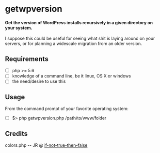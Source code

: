 # getwpversion
#### Get the version of WordPress installs recursively in a given directory on your system.
I suppose this could be useful for seeing what shit is laying around on your servers, or for planning a widescale migration from an older version.

## Requirements
- [ ] php >= 5.6
- [ ] knowledge of a command line, be it linux, OS X or windows
- [ ] the need/desire to use this

## Usage
From the command prompt of your favorite operating system:
- [ ] $> php getwpversion.php /path/to/www/folder


## Credits
colors.php -- JR @ [if-not-true-then-false](https://www.if-not-true-then-false.com/2010/php-class-for-coloring-php-command-line-cli-scripts-output-php-output-colorizing-using-bash-shell-colors/) 
